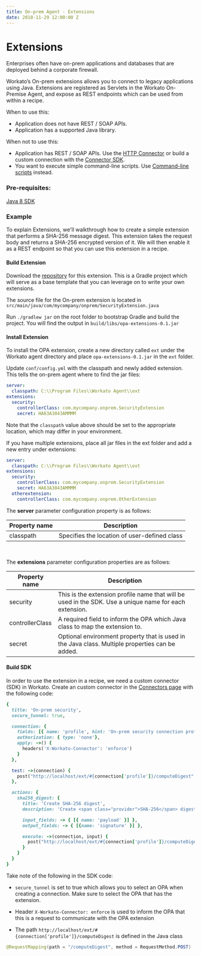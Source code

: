 ```yaml
---
title: On-prem Agent - Extensions
date: 2018-11-29 12:00:00 Z
---
```


# Extensions
Enterprises often have on-prem applications and databases that are deployed behind a corporate firewall.

Workato’s On-prem extensions allows you to connect to legacy applications using Java. Extensions are registered as Servlets in the Workato On-Premise Agent, and expose as REST endpoints which can be used from within a recipe.

When to use this:
- Application does not have REST / SOAP APIs.
- Application has a supported Java library.

When not to use this:
- Application has REST / SOAP APIs. Use the [HTTP Connector](/developing-connectors/http-v2.md) or build a custom connection with the [Connector SDK](/developing-connectors/sdk.md).
- You want to execute simple command-line scripts. Use [Command-line scripts](/on-prem/agents/profile.md#command-line-scripts-profile) instead.

### Pre-requisites:
[Java 8 SDK](https://www.oracle.com/technetwork/java/javase/downloads/jdk8-downloads-2133151.html)

### Example
To explain Extensions, we'll walkthrough how to create a simple extension that performs a SHA-256 message digest. This extension takes the request body and returns a SHA-256 encrypted version of it. We will then enable it as a REST endpoint so that you can use this extension in a recipe.

#### Build Extension
Download the [repository](https://github.com/workato/opa-extensions) for this extension. This is a Gradle project which will serve as a base template that you can leverage on to write your own extensions.

The source file for the On-prem extension is located in
`src/main/java/com/mycompany/onprem/SecurityExtension.java`

Run `./gradlew jar` on the root folder to bootstrap Gradle and build the project. You will find the output in `build/libs/opa-extensions-0.1.jar`

#### Install Extension
To install the OPA extension, create a new directory called `ext` under the Workato agent directory and place `opa-extensions-0.1.jar` in the `ext` folder.

Update `conf/config.yml` with the classpath and newly added extension. This tells the on-prem agent where to find the jar files:
```YAML
server:
  classpath: C:\\Program Files\\Workato Agent\\ext
extensions:
  security:
    controllerClass: com.mycompany.onprem.SecurityExtension
    secret: HA63A3043AMMMM
```
Note that the `classpath` value above should be set to the appropriate location, which may differ in your environment.

If you have multiple extensions, place all jar files in the ext folder and add a new entry under extensions:
```YAML
server:
  classpath: C:\\Program Files\\Workato Agent\\ext
extensions:
  security:
    controllerClass: com.mycompany.onprem.SecurityExtension
    secret: HA63A3043AMMMM
  otherextension:
    controllerClass: com.mycompany.onprem.OtherExtension
```
The **server** parameter configuration property is as follows:

| Property name | Description |
|------------------|-------------------------------------------|
| classpath | Specifies the location of user-defined class |

<br>

The **extensions** parameter configuration properties are as follows:

| Property name | Description |
|------------------|-------------------------------------------|
| security | This is the extension profile name that will be used in the SDK. Use a unique name for each extension. |
| controllerClass | A required field to inform the OPA which Java class to map the extension to. |
| secret | Optional environment property that is used in the Java class. Multiple properties can be added. |

#### Build SDK
In order to use the extension in a recipe, we need a custom connector (SDK) in Workato.
Create an custom connector in the [Connectors page](https://www.workato.com/custom_adapters) with the following code:
```ruby
{
  title: 'On-prem security',
  secure_tunnel: true,

  connection: {
    fields: [{ name: 'profile', hint: 'On-prem security connection profile' }],
    authorization: { type: 'none'},
    apply: ->() {
      headers('X-Workato-Connector': 'enforce')
    }
  },

  test: ->(connection) {
    post("http://localhost/ext/#{connection['profile']}/computeDigest", { payload: 'test' })
  },

  actions: {
    sha256_digest: {
      title: 'Create SHA-256 digest',
      description: 'Create <span class="provider">SHA-256</span> digest',

      input_fields: -> { [{ name: 'payload' }] },
      output_fields: -> { [{name: 'signature' }] },

      execute: ->(connection, input) {
        post("http://localhost/ext/#{connection['profile']}/computeDigest", input)
      }
    }
  }
}
```
Take note of the following in the SDK code:
- `secure_tunnel` is set to true which allows you to select an OPA when creating a connection. Make sure to select the OPA that has the extension.

- Header `X-Workato-Connector: enforce` is used to inform the OPA that this is a request to communicate with the OPA extension

- The path `http://localhost/ext/#{connection['profile']}/computeDigest` is defined in the Java class
```java
@RequestMapping(path = "/computeDigest", method = RequestMethod.POST)
```

